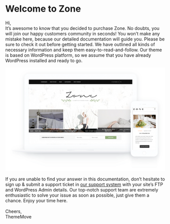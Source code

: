 # Welcome to Zone

Hi,\
It’s awesome to know that you decided to purchase Zone. No doubts, you will join our happy customers community in seconds! You won’t make any mistake here, because our detailed documentation will guide you. Please be sure to check it out before getting started. We have outlined all kinds of necessary information and keep them easy-to-read-and-follow. Our theme is based on WordPress platform, so we assume that you have already WordPress installed and ready to go.

![preview](__media/preview.png)

If you are unable to find your answer in this documentation, don’t hesitate to sign up & submit a support ticket in [our support system](https://thememove.ticksy.com) with your site’s FTP and WordPress Admin details. Our top-notch support team are extremely enthusiastic to solve your issue as soon as possible, just give them a chance. Enjoy your time here.\
\
Cheers,\
ThemeMove